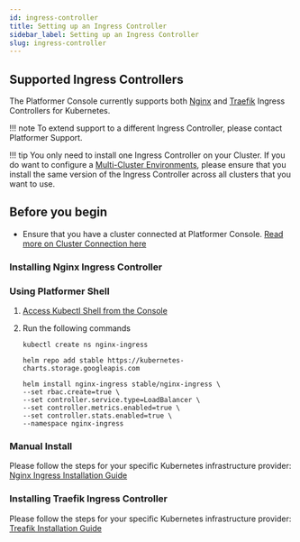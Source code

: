 ```yaml
---
id: ingress-controller
title: Setting up an Ingress Controller
sidebar_label: Setting up an Ingress Controller
slug: ingress-controller
---
```


## Supported Ingress Controllers

The Platformer Console currently supports both [Nginx](https://kubernetes.github.io/ingress-nginx/) and [Traefik](https://doc.traefik.io/traefik/providers/kubernetes-ingress/) Ingress Controllers for Kubernetes.

!!! note 
    To extend support to a different Ingress Controller, please contact Platformer Support.

!!! tip 
    You only need to install one Ingress Controller on your Cluster. If you do want to configure a [Multi-Cluster Environments](/04-environments/multi-cluster-environments), please ensure that you install the same version of the Ingress Controller across all clusters that you want to use.


## Before you begin

- Ensure that you have a cluster connected at Platformer Console. [Read more on Cluster Connection here](/user-guides/clusters/03-connecting-clusters/)

### Installing Nginx Ingress Controller

### Using Platformer Shell

1. [Access Kubectl Shell from the Console](/user-guides/clusters/04-kubectl-shell/)
2. Run the following commands

    ```
    kubectl create ns nginx-ingress
    ```

    ```
    helm repo add stable https://kubernetes-charts.storage.googleapis.com
    ```

    ```
    helm install nginx-ingress stable/nginx-ingress \
    --set rbac.create=true \
    --set controller.service.type=LoadBalancer \
    --set controller.metrics.enabled=true \
    --set controller.stats.enabled=true \
    --namespace nginx-ingress
    ```

### Manual Install

Please follow the steps for your specific Kubernetes infrastructure provider: [Nginx Ingress Installation Guide](https://kubernetes.github.io/ingress-nginx/deploy/)

### Installing Traefik Ingress Controller

Please follow the steps for your specific Kubernetes infrastructure provider: [Treafik Installation Guide](https://doc.traefik.io/traefik/v1.7/user-guide/kubernetes/)
